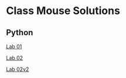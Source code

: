 # Class Mouse Solutions

## Python
[Lab 01](/python/helloworld.py)

[Lab 02](/python/lab2_madlibs.py)

[Lab 02v2](/python/lab2_madlibs_v2.py)
